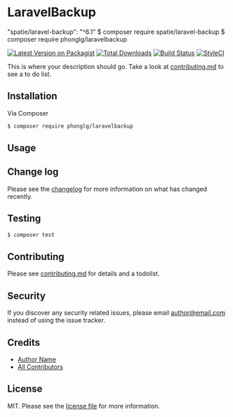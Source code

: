 # LaravelBackup 
"spatie/laravel-backup": "^6.1"
$ composer require spatie/laravel-backup
$ composer require phonglg/laravelbackup

[![Latest Version on Packagist][ico-version]][link-packagist]
[![Total Downloads][ico-downloads]][link-downloads]
[![Build Status][ico-travis]][link-travis]
[![StyleCI][ico-styleci]][link-styleci]

This is where your description should go. Take a look at [contributing.md](contributing.md) to see a to do list.

## Installation

Via Composer

``` bash
$ composer require phonglg/laravelbackup
```

## Usage

## Change log

Please see the [changelog](changelog.md) for more information on what has changed recently.

## Testing

``` bash
$ composer test
```

## Contributing

Please see [contributing.md](contributing.md) for details and a todolist.

## Security

If you discover any security related issues, please email author@email.com instead of using the issue tracker.

## Credits

- [Author Name][link-author]
- [All Contributors][link-contributors]

## License

MIT. Please see the [license file](license.md) for more information.

[ico-version]: https://img.shields.io/packagist/v/phonglg/laravelbackup.svg?style=flat-square
[ico-downloads]: https://img.shields.io/packagist/dt/phonglg/laravelbackup.svg?style=flat-square
[ico-travis]: https://img.shields.io/travis/phonglg/laravelbackup/master.svg?style=flat-square
[ico-styleci]: https://styleci.io/repos/12345678/shield

[link-packagist]: https://packagist.org/packages/phonglg/laravelbackup
[link-downloads]: https://packagist.org/packages/phonglg/laravelbackup
[link-travis]: https://travis-ci.org/phonglg/laravelbackup
[link-styleci]: https://styleci.io/repos/12345678
[link-author]: https://github.com/phonglg
[link-contributors]: ../../contributors
